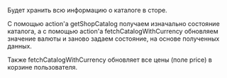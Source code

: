 Будет хранить всю информацию о каталоге в сторе.

С помощью action'а getShopCatalog получаем изначально состояние каталога, а с помощью
action'а fetchCatalogWithCurrency обновляем значение валюты и заново задаем состояние, на основе полученных данных.

Также fetchCatalogWithCurrency обновляет все цены (поле price) в корзине пользователя.
